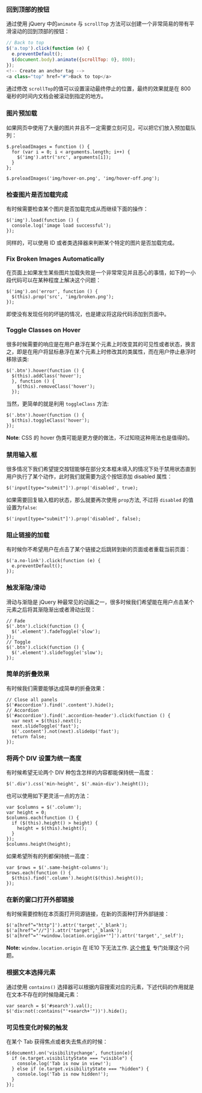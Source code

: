 ### 回到顶部的按钮

通过使用 jQuery 中的`animate` 与 `scrollTop` 方法可以创建一个非常简易的带有平滑滚动的回到顶部的按钮：

```js
// Back to top
$('a.top').click(function (e) {
  e.preventDefault();
  $(document.body).animate({scrollTop: 0}, 800);
});
<!-- Create an anchor tag -->
<a class="top" href="#">Back to top</a>
```

通过修改 `scrollTop`的值可以设置滚动最终停止的位置，最终的效果就是在 800 毫秒的时间内文档会被滚动到指定的地方。

### 图片预加载

如果网页中使用了大量的图片并且不一定需要立刻可见，可以把它们放入预加载队列：

```
$.preloadImages = function () {
  for (var i = 0; i < arguments.length; i++) {
    $('img').attr('src', arguments[i]);
  }
};

$.preloadImages('img/hover-on.png', 'img/hover-off.png');
```

###

### 检查图片是否加载完成

有时候需要检查某个图片是否加载完成从而继续下面的操作：

```
$('img').load(function () {
  console.log('image load successful');
});
```

同样的，可以使用 ID 或者类选择器来判断某个特定的图片是否加载完成。

###

### Fix Broken Images Automatically

在页面上如果发生某些图片加载失败是一个非常常见并且恶心的事情，如下的一小段代码可以在某种程度上解决这个问题：

```
$('img').on('error', function () {
  $(this).prop('src', 'img/broken.png');
});
```

即使没有发现任何的坏链的情况，也是建议将这段代码添加到页面中。

### Toggle Classes on Hover

很多时候需要的响应是在用户悬浮在某个元素上时改变其的可见性或者状态，换言之，即是在用户将鼠标悬浮在某个元素上时修改其的类属性，而在用户停止悬浮时移除该类:

```
$('.btn').hover(function () {
  $(this).addClass('hover');
  }, function () {
    $(this).removeClass('hover');
  });
```

当然，更简单的就是利用 `toggleClass` 方法:

```
$('.btn').hover(function () {
  $(this).toggleClass('hover');
});
```

**Note**: CSS 的 hover 伪类可能是更方便的做法，不过知晓这种用法也是值得的。

###

### 禁用输入框

很多情况下我们希望提交按钮能够在部分文本框未填入的情况下处于禁用状态直到用户执行了某个动作，此时我们就需要为这个按钮添加 disabled 属性：

```
$('input[type="submit"]').prop('disabled', true);
```

如果需要回复输入框的状态，那么就要再次使用 `prop`方法, 不过将 `disabled` 的值设置为`false`:

```
$('input[type="submit"]').prop('disabled', false);
```

###

### 阻止链接的加载

有时候你不希望用户在点击了某个链接之后跳转到新的页面或者重载当前页面：

```
$('a.no-link').click(function (e) {
  e.preventDefault();
});
```

###

### 触发渐隐/滑动

滑动与渐隐是 jQuery 种最常见的动画之一，很多时候我们希望能在用户点击某个元素之后将其渐隐渐出或者滑动出现：

```
// Fade
$('.btn').click(function () {
  $('.element').fadeToggle('slow');
});
// Toggle
$('.btn').click(function () {
  $('.element').slideToggle('slow');
});
```

###

### 简单的折叠效果

有时候我们需要能够达成简单的折叠效果：

```
// Close all panels
$('#accordion').find('.content').hide();
// Accordion
$('#accordion').find('.accordion-header').click(function () {
  var next = $(this).next();
  next.slideToggle('fast');
  $('.content').not(next).slideUp('fast');
  return false;
});
```

###

### 将两个 DIV 设置为统一高度

有时候希望无论两个 DIV 种包含怎样的内容都能保持统一高度：

```
$('.div').css('min-height', $('.main-div').height());
```

也可以使用如下更灵活一点的方法：

```
var $columns = $('.column');
var height = 0;
$columns.each(function () {
  if ($(this).height() > height) {
    height = $(this).height();
  }
});
$columns.height(height);
```

如果希望所有的列都保持统一高度：

```
var $rows = $('.same-height-columns');
$rows.each(function () {
  $(this).find('.column').height($(this).height());
});
```

###

### 在新的窗口打开外部链接

有时候需要控制在本页面打开同源链接，在新的页面种打开外部链接：

```
$('a[href^="http"]').attr('target','_blank');
$('a[href^="//"]').attr('target','_blank');
$('a[href^="'+window.location.origin+'"]').attr('target','_self');
```

**Note:** `window.location.origin` 在 IE10 下无法工作. [这个修复](http://tosbourn.com/a-fix-for-window-location-origin-in-internet-explorer/) 专门处理这个问题。

###

### 根据文本选择元素

通过使用 `contains()` 选择器可以根据内容搜索对应的元素，下述代码的作用就是在文本不存在的时候隐藏元素：

```
var search = $('#search').val();
$('div:not(:contains("'+search+'"))').hide();
```

###

### 可见性变化时候的触发

在某个 Tab 获得焦点或者失去焦点的时候：

```
$(document).on('visibilitychange', function(e){
  if (e.target.visibilityState === "visible") {
    console.log('Tab is now in view!');
  } else if (e.target.visibilityState === "hidden") {
    console.log('Tab is now hidden!');
  }
});
```
